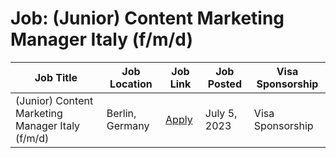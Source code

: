 # Job: (Junior) Content Marketing Manager Italy (f/m/d)

| Job Title | Job Location | Job Link | Job Posted | Visa Sponsorship |
| --- | --- | --- | --- | --- |
| (Junior) Content Marketing Manager Italy (f/m/d) | Berlin, Germany | [Apply](https://holidaypirates.jobs.personio.de/job/736310?display=en) | July 5, 2023 | Visa Sponsorship |
